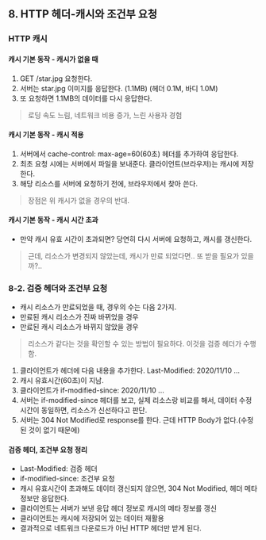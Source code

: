 ## 8. HTTP 헤더-캐시와 조건부 요청
### HTTP 캐시
#### 캐시 기본 동작 - 캐시가 없을 때
1. GET /star.jpg 요청한다.
2. 서버는 star.jpg 이미지를 응답한다. (1.1MB) (헤더 0.1M, 바디 1.0M)
3. 또 요청하면 1.1MB의 데이터를 다시 응답한다.
> 로딩 속도 느림, 네트워크 비용 증가, 느린 사용자 경험

#### 캐시 기본 동작 - 캐시 적용
1. 서버에서 cache-control: max-age=60(60초) 헤더를 추가하여 응답한다.
2. 최초 요청 시에는 서버에서 파일을 보내준다. 클라이언트(브라우저)는 캐시에 저장한다.
3. 해당 리소스를 서버에 요청하기 전에, 브라우저에서 찾아 쓴다.
> 장점은 위 캐시가 없을 경우의 반대.

#### 캐시 기본 동작 - 캐시 시간 초과
- 만약 캐시 유효 시간이 초과되면? 당연히 다시 서버에 요청하고, 캐시를 갱신한다.
> 근데, 리소스가 변경되지 않았는데, 캐시가 만료 되었다면.. 또 받을 필요가 있을까?..

### 8-2. 검증 헤더와 조건부 요청
- 캐시 리소스가 만료되었을 때, 경우의 수는 다음 2가지.
- 만료된 캐시 리소스가 진짜 바뀌었을 경우
- 만료된 캐시 리소스가 바뀌지 않았을 경우
> 리소스가 같다는 것을 확인할 수 있는 방법이 필요하다. 이것을 검증 헤더가 수행함.

1. 클라이언트가 헤더에 다음 내용을 추가한다. Last-Modified: 2020/11/10 ...
2. 캐시 유효시간(60초)이 지남.
3. 클라이언트가 if-modified-since: 2020/11/10 ...
4. 서버는 if-modified-since 헤더를 보고, 실제 리소스랑 비교를 해서, 데이터 수정 시간이 동일하면, 리소스가 신선하다고 판단.
5. 서버는 304 Not Modified로 response를 한다. 근데 HTTP Body가 없다.(수정된 것이 없기 때문에)

#### 검증 헤더, 조건부 요청 정리
- Last-Modified: 검증 헤더
- if-modified-since: 조건부 요청
- 캐시 유효시간이 초과해도 데이터 갱신되지 않으면, 304 Not Modified, 헤더 메타 정보만 응답한다.
- 클라이언트는 서버가 보낸 응답 헤더 정보로 캐시의 메타 정보를 갱신
- 클라이언트는 캐시에 저장되어 있는 데이터 재활용
- 결과적으로 네트워크 다운로드가 아닌 HTTP 헤더만 받게 된다.

